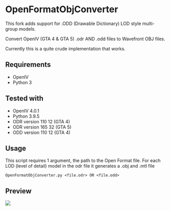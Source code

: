 # OpenFormatObjConverter
This fork adds support for .ODD (Drawable Dictionary) LOD style multi-group models.

Convert OpenIV (GTA 4 & GTA 5) .odr AND .odd files to Wavefront OBJ files.

Currently this is a quite crude implementation that works.

Requirements
--------------
- OpenIV
- Python 3

Tested with
--------------
- OpenIV 4.0.1
- Python 3.9.5
- ODR version 110 12 (GTA 4)
- ODR version 165 32 (GTA 5)
- ODD version 110 12 (GTA 4)

Usage
--------------
This script requires 1 argument, the path to the Open Format file.
For each LOD (level of detail) model in the odr file it generates a .obj and .mtl file

    OpenFormatObjConverter.py <file.odr> OR <file.odd>

Preview
--------------
![](https://raw.githubusercontent.com/svenar-nl/OpenFormatObjConverter/master/images/preview.png)
